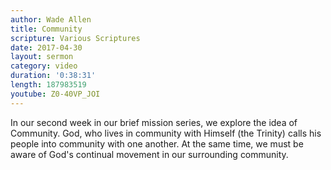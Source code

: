 ```yaml
---
author: Wade Allen
title: Community
scripture: Various Scriptures
date: 2017-04-30
layout: sermon
category: video
duration: '0:38:31' 
length: 187983519
youtube: Z0-40VP_JOI
---
```


In our second week in our brief mission series, we explore the idea of Community. God, who lives in community with Himself (the Trinity) calls his people into community with one another. At the same time, we must be aware of God's continual movement in our surrounding community.
